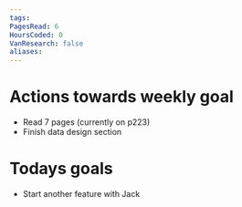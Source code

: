 ```yaml
---
tags: 
PagesRead: 6
HoursCoded: 0
VanResearch: false
aliases:
---
```

# Actions towards weekly goal
- Read 7 pages (currently on p223)
- Finish data design section
# Todays goals
- Start another feature with Jack